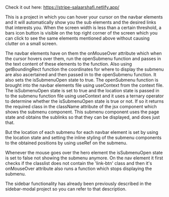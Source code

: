 Check it out here: https://stripe-salaarshafi.netlify.app/

This is a project in which you can hover your cursor on the navbar elements and it will automatically show you the sub elements and the desired links that interests you. When the screen width is less than a certain threshold, a bars icon button is visible on the top right corner of the screen which you can click to see the same elements mentioned above without causing clutter on a small screen.

The navbar elements have on them the onMouseOver attribute which when the cursor hovers over them, run the openSubmenu function and passes in the text content of these elements to the function. Also using getBoundingRect function the coordinates for where to display the submenu are also ascertained and then passed in to the openSubmenu function. It also sets the isSubmenuOpen state to true. The openSubmenu function is brought into the navbar elements file using useContext from the context file. The isSubmenuOpen state is set to true and the location state is passed in to the submenu function file using useContext and it uses a ternary operator to determine whether the isSubmenuOpen state is true or not. If so it returns the required class in the className attribute of the jsx component which shows the submenu component. This submenu component uses the page state and obtains the sublinks so that they can be displayed, and does just that.

But the location of each submenu for each navbar element is set by using the location state and setting the inline styling of the submenu components to the obtained positions by using useRef on the submenu.

Whenever the mouse goes over the hero element the isSubmenuOpen state is set to false not showing the submenu anymore. On the nav element it first checks if the classlist does not contain the 'link-btn' class and then it's onMouseOver attribute also runs a function which stops displaying the submenu.

The sidebar functionality has already been previously described in the sidebar-modal project so you can refer to that description.
